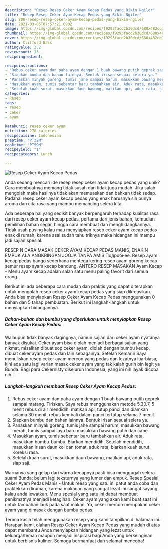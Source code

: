 ```yaml
---
description: "Resep Resep Ceker Ayam Kecap Pedas yang Bikin Ngiler"
title: "Resep Resep Ceker Ayam Kecap Pedas yang Bikin Ngiler"
slug: 800-resep-resep-ceker-ayam-kecap-pedas-yang-bikin-ngiler
date: 2021-03-05T07:57:21.090Z
image: https://img-global.cpcdn.com/recipes/f9293facd2b30dcd/680x482cq70/resep-ceker-ayam-kecap-pedas-foto-resep-utama.jpg
thumbnail: https://img-global.cpcdn.com/recipes/f9293facd2b30dcd/680x482cq70/resep-ceker-ayam-kecap-pedas-foto-resep-utama.jpg
cover: https://img-global.cpcdn.com/recipes/f9293facd2b30dcd/680x482cq70/resep-ceker-ayam-kecap-pedas-foto-resep-utama.jpg
author: Clifford Bass
ratingvalue: 3.2
reviewcount: 13
recipeingredient:

recipeinstructions:
- "Rebus ceker ayam dan paha ayam dengan 1 buah bawang putih geprek sampai matang. Tiriskan. Saya rebus menggunakan metode 5.30.7, 5 menit rebus di air mendidih, matikan api, tutup panci dan diamkan selama 30 menit, rebus kembali dalam panci tertutup selama 7 menit."
- "Siapkan bumbu dan bahan lainnya. Bentuk irisan sesuai selera ya."
- "Panaskan minyak goreng, tumis jahe sampai harum, masukkan bawang merah, tumis sampai layu baru masukkan bawang putih dan cabe."
- "Masukkan ayam, tumis sebentar baru tambahkan air. Aduk rata, masukkan bumbu-bumbu. Biarkan mendidih. Setelah mendidih, masukkan irisan daun kol dan tomat, aduk rata, biarkan kuah surut. Koreksi rasa."
- "Setelah kuah surut, masukkan daun bawang, matikan api, aduk rata, siap saji."
categories:
- Resep
tags:
- resep
- ceker
- ayam

katakunci: resep ceker ayam 
nutrition: 278 calories
recipecuisine: Indonesian
preptime: "PT32M"
cooktime: "PT59M"
recipeyield: "1"
recipecategory: Lunch

---
```



![Resep Ceker Ayam Kecap Pedas](https://img-global.cpcdn.com/recipes/f9293facd2b30dcd/680x482cq70/resep-ceker-ayam-kecap-pedas-foto-resep-utama.jpg)

Anda sedang mencari ide resep resep ceker ayam kecap pedas yang unik? Cara membuatnya memang tidak susah dan tidak juga mudah. Jika salah mengolah maka hasilnya tidak akan memuaskan dan bahkan tidak sedap. Padahal resep ceker ayam kecap pedas yang enak harusnya sih punya aroma dan cita rasa yang mampu memancing selera kita.

Ada beberapa hal yang sedikit banyak berpengaruh terhadap kualitas rasa dari resep ceker ayam kecap pedas, pertama dari jenis bahan, kemudian pemilihan bahan segar, hingga cara membuat dan menghidangkannya. Tidak usah pusing kalau mau menyiapkan resep ceker ayam kecap pedas enak di rumah, karena asal sudah tahu triknya maka hidangan ini mampu jadi sajian spesial.

RESEP N CARA MASAK CEKER AYAM KECAP PEDAS MANIS, ENAK N EMPUK ALA ANGKRINGAN JOGJA TANPA AMIS Подробнее. Resep ayam kecap pedas bango sederhana mentega kering resep ayam goreng kecap semur resep ayam kecap bandung. ANTERO RESEP MASAKAN Ayam Kecap - Menu ayam kecap adalah salah satu menu paling favorit dari semua orang.


Berikut ini ada beberapa cara mudah dan praktis yang dapat diterapkan untuk mengolah resep ceker ayam kecap pedas yang siap dikreasikan. Anda bisa menyiapkan Resep Ceker Ayam Kecap Pedas menggunakan 0 bahan dan 5 tahap pembuatan. Berikut ini langkah-langkah untuk menyiapkan hidangannya.

<!--inarticleads1-->

##### Bahan-bahan dan bumbu yang diperlukan untuk menyiapkan Resep Ceker Ayam Kecap Pedas:



Walaupun tidak banyak dagingnya, namun sajian dari ceker ayam nyatanya banyak disukai. Ceker ayam bisa diolah menjadi berbagai sajian yang nikmat, misalkan dibuat sop ceker ayam, diolah dengan bumbu kecap, dibuat ceker ayam pedas dan lain sebagainya. Setelah Kemarin Saya menuliskan resep ceker ayam mercon yang pedas dan lezatnya luarbiasa, kini ada satu lagi varian masak ceker ayam yang tak kalah gurih bin legit ya Bunda. Bagi para Cekernisty diseluruh Indonesia, yang ini nih layak dicoba nih. 

<!--inarticleads2-->

##### Langkah-langkah membuat Resep Ceker Ayam Kecap Pedas:

1. Rebus ceker ayam dan paha ayam dengan 1 buah bawang putih geprek sampai matang. Tiriskan. Saya rebus menggunakan metode 5.30.7, 5 menit rebus di air mendidih, matikan api, tutup panci dan diamkan selama 30 menit, rebus kembali dalam panci tertutup selama 7 menit.
1. Siapkan bumbu dan bahan lainnya. Bentuk irisan sesuai selera ya.
1. Panaskan minyak goreng, tumis jahe sampai harum, masukkan bawang merah, tumis sampai layu baru masukkan bawang putih dan cabe.
1. Masukkan ayam, tumis sebentar baru tambahkan air. Aduk rata, masukkan bumbu-bumbu. Biarkan mendidih. Setelah mendidih, masukkan irisan daun kol dan tomat, aduk rata, biarkan kuah surut. Koreksi rasa.
1. Setelah kuah surut, masukkan daun bawang, matikan api, aduk rata, siap saji.


Warnanya yang gelap dari warna kecapnya pasti bisa menggugah selera suami Bunda; belum lagi teksturnya yang lumer dan empuk. Resep Spesial Ceker Ayam Pedas Manis - Untuk reesp yang satu ini patut anda coba dan praktekkan dirumah, karena makanan yang sangat lezat ini sangat sayang kalau anda lewatkan. Menu spesial yang satu ini dapat membuat penikmatnya menjadi ketagihan. Ceker ayam yang akan kami buat saat ini untuk tambahan lauk pada saat makan. Ya, ceker mercon merupakan ceker ayam yang dimasak dengan bumbu pedas. 

Terima kasih telah menggunakan resep yang kami tampilkan di halaman ini. Harapan kami, olahan Resep Ceker Ayam Kecap Pedas yang mudah di atas dapat membantu Anda menyiapkan hidangan yang lezat untuk keluarga/teman maupun menjadi inspirasi bagi Anda yang berkeinginan untuk berbisnis kuliner. Semoga bermanfaat dan selamat mencoba!
